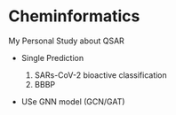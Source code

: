 # Cheminformatics

My Personal Study about QSAR

- Single Prediction
  1. SARs-CoV-2 bioactive classification
  2. BBBP

- USe GNN model (GCN/GAT)

